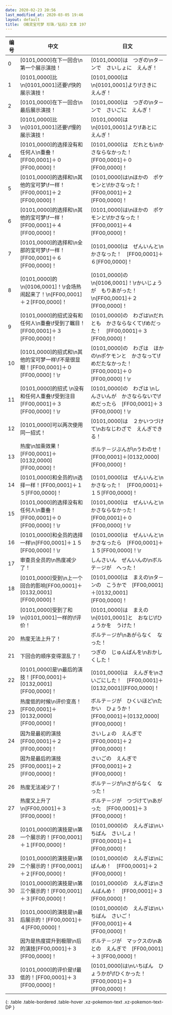 ```yaml
---
date: 2020-02-23 20:56
last_modified_at: 2020-03-05 19:46
layout: default
title: 《精灵宝可梦 珍珠／钻石》文本 197
---
```

| 编号 | 中文 | 日文 |
| ---- | ---- | ---- |
| 0 | [0101,0000]在下一回合\n第一个展示演技！ | [0101,0000]は　つぎの\nタ－ンで　さいしょに　えんぎ！ |
| 1 | [0101,0000]比\n[0101,0001]还要\f快的展示演技！ | [0101,0000]は\n[0101,0001]より\fさきに　えんぎ！ |
| 2 | [0101,0000]在下一回合\n最后展示演技！ | [0101,0000]は　つぎの\nタ－ンで　さいごに　えんぎ！ |
| 3 | [0101,0000]比\n[0101,0001]还要\f慢的展示演技！ | [0101,0000]は\n[0101,0001]より\fあとに　えんぎ！ |
| 4 | [0101,0000]的选择没有和任何人\n重叠！[FF00,0001]＋０[FF00,0000]！ | [0101,0000]は　だれとも\nかさならなかった！　[FF00,0001]＋０[FF00,0000]！ |
| 5 | [0101,0000]的选择和\n其他的宝可梦\f一样！[FF00,0001]＋２[FF00,0000]！ | [0101,0000]は\nほかの　ポケモンと\fかさなった！　[FF00,0001]＋２[FF00,0000]！ |
| 6 | [0101,0000]的选择和\n其他的宝可梦\f一样！[FF00,0001]＋４[FF00,0000]！ | [0101,0000]は\nほかの　ポケモンと\fかさなった！　[FF00,0001]＋４[FF00,0000]！ |
| 7 | [0101,0000]的选择和\n全部的宝可梦\f一样！[FF00,0001]＋６[FF00,0000]！ | [0101,0000]は　ぜんいんと\nかさなった！　[FF00,0001]＋６[FF00,0000]！ |
| 8 | [0101,0000]的\n[0106,0001]！\r会场热闹起来了！\n[FF00,0001]＋２[FF00,0000]！ | [0101,0000]の\n[0106,0001]！\rかいじょうが　もりあがった！\n[FF00,0001]＋２[FF00,0000]！ |
| 9 | [0101,0000]的招式没有和任何人\n重叠\f受到了瞩目！[FF00,0001]＋３[FF00,0000]！ | [0101,0000]の　わざは\nだれとも　かさならなくて\fめだった！　[FF00,0001]＋３[FF00,0000]！ |
| 10 | [0101,0000]的招式和\n其他的宝可梦一样\f不是很显眼！[FF00,0001]＋０[FF00,0000]！\r | [0101,0000]の　わざは　ほかの\nポケモンと　かさなって\fめだたなかった！　[FF00,0001]＋０[FF00,0000]！\r |
| 11 | [0101,0000]的招式 \n没有和任何人重叠\f受到注目[FF00,0001]＋３[FF00,0000]！\r | [0101,0000]の　わざは \nしんさいんが　かさならないで\fめだったら　[FF00,0001]＋３[FF00,0000]！\r |
| 12 | [0101,0000]可以两次使用同一招式！ | [0101,0000]は　２かいつづけて\nおなじわざで　えんぎできる！ |
| 13 | 热度\n加乘效果！[FF00,0001]＋[0132,0000][FF00,0000]！ | ボルテ－ジぶんが\nうわのせ！　[FF00,0001]＋[0132,0000][FF00,0000]！ |
| 14 | [0101,0000]和全员的\n选择一样！[FF00,0001]＋１５[FF00,0000]！ | [0101,0000]は　ぜんいんと\nかさなった！　[FF00,0001]＋１５[FF00,0000]！ |
| 15 | [0101,0000]的选择没有和任何人\n重叠！[FF00,0001]＋０[FF00,0000]！\r | [0101,0000]は　ぜんいんと\nかさならなかった！　[FF00,0001]＋０[FF00,0000]！\r |
| 16 | [0101,0000]和全员的选择一样\n[FF00,0001]＋１５[FF00,0000]！\r | [0101,0000]は　ぜんいんと\nかさなったら　[FF00,0001]＋１５[FF00,0000]！\r |
| 17 | 审查员全员的\n热度减少了！ | しんさいん　ぜんいんの\nボルテ－ジが　へった！ |
| 18 | [0101,0000]受到\n上一个回合的影响[FF00,0001]＋[0132,0001][FF00,0000]！ | [0101,0000]は　まえの\nタ－ンの　こうかで　[FF00,0001]＋[0132,0001][FF00,0000]！ |
| 19 | [0101,0000]受到了和\n[0101,0001]一样的\f评价！ | [0101,0000]は　まえの\n[0101,0001]と　おなじ\fひょうかを　うけた！ |
| 20 | 热度无法上升了！ | ボルテ－ジが\nあがらなく　なった！ |
| 21 | 下回合的顺序变得混乱了！ | つぎの　じゅんばんを\nおかしくした！ |
| 22 | [0101,0000]是\n最后的演技！[FF00,0001]＋[0132,0001][FF00,0000]！ | [0101,0000]は　えんぎを\nさいごにした！　[FF00,0001]＋[0132,0001][FF00,0000]！ |
| 23 | 热度低的时候\n评价变高！[FF00,0001]＋[0132,0000][FF00,0000]！ | ボルテ－ジが　ひくいほど\nたかい　ひょうか！　[FF00,0001]＋[0132,0000][FF00,0000]！ |
| 24 | 因为是最初的演技[FF00,0001]＋２[FF00,0000]！ | さいしょの　えんぎで　[FF00,0001]＋２[FF00,0000]！ |
| 25 | 因为是最后的演技[FF00,0001]＋２[FF00,0000]！ | さいごの　えんぎで　[FF00,0001]＋２[FF00,0000]！ |
| 26 | 热度无法减少了！ | ボルテ－ジが\nさがらなく　なった！ |
| 27 | 热度又上升了\n[FF00,0001]＋３[FF00,0000]！ | ボルテ－ジが　つづけて\nあがった　[FF00,0001]＋３[FF00,0000]！ |
| 28 | [0101,0000]的演技是\n第一个展示的！[FF00,0001]＋１[FF00,0000]！ | [0101,0000]の　えんぎは\nいちばん　さいしょ！　[FF00,0001]＋１[FF00,0000]！ |
| 29 | [0101,0000]的演技是\n第二个展示的！[FF00,0001]＋２[FF00,0000]！ | [0101,0000]の　えんぎは\nにばんめ！　[FF00,0001]＋２[FF00,0000]！ |
| 30 | [0101,0000]的演技是\n第三个展示的！[FF00,0001]＋３[FF00,0000]！ | [0101,0000]の　えんぎは\nさんばんめ！　[FF00,0001]＋３[FF00,0000]！ |
| 31 | [0101,0000]的演技是\n最后展示的！[FF00,0001]＋４[FF00,0000]！ | [0101,0000]の　えんぎは\nいちばん　さいご！　[FF00,0001]＋４[FF00,0000]！ |
| 32 | 因为是热度提升到极限\n后的演技[FF00,0001]＋３[FF00,0000]！ | ボルテ－ジが　マックスの\nあとの　えんぎで　[FF00,0001]＋３[FF00,0000]！ |
| 33 | [0101,0000]的评价是\f最低的！[FF00,0001]＋３[FF00,0000]！ | [0101,0000]は\nいちばん　ひょうかが\fひくかった！　[FF00,0001]＋３[FF00,0000]！ |
{: .table .table-bordered .table-hover .xz-pokemon-text .xz-pokemon-text-DP }